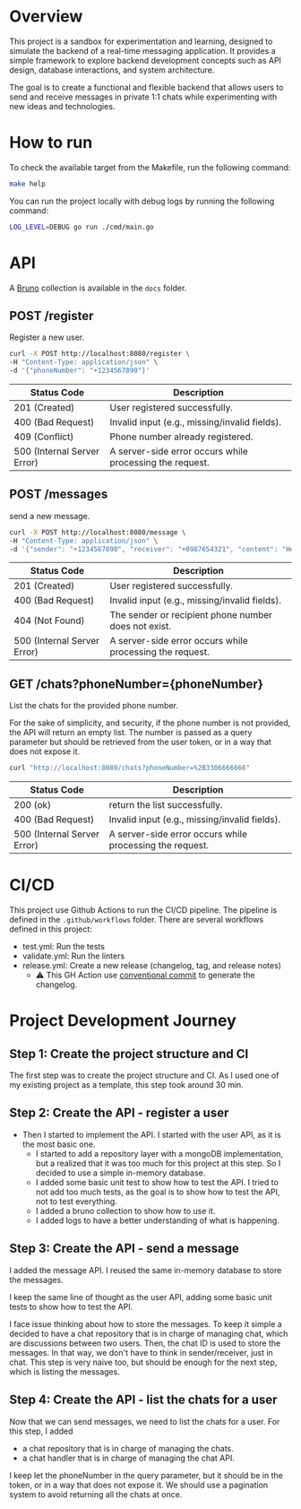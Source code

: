 # Overview

This project is a sandbox for experimentation and learning,
designed to simulate the backend of a real-time messaging application.
It provides a simple framework to explore backend development concepts such as API design,
database interactions,
and system architecture.

The goal is to create a functional and flexible backend
that allows users to send and receive messages in private 1:1 chats while experimenting with new ideas and technologies.

# How to run

To check the available target from the Makefile, run the following command:

```bash
make help
```

You can run the project locally with debug logs by running the following command:

```bash
LOG_LEVEL=DEBUG go run ./cmd/main.go
```

# API

A [Bruno](https://www.usebruno.com/) collection is available in the `docs` folder.

## POST /register

Register a new user.

```bash
curl -X POST http://localhost:8080/register \
-H "Content-Type: application/json" \
-d '{"phoneNumber": "+1234567890"}'
```

| Status Code                 | 	Description                                             |
|-----------------------------|----------------------------------------------------------|
| 201 (Created)               | User registered successfully.                            | 
| 400 (Bad Request)           | Invalid input (e.g., missing/invalid fields).            |
| 409 (Conflict)              | Phone number already registered.                         |
| 500 (Internal Server Error) | A server-side error occurs while processing the request. |

## POST /messages

send a new message.

```bash
curl -X POST http://localhost:8080/message \
-H "Content-Type: application/json" \
-d '{"sender": "+1234567890", "receiver": "+0987654321", "content": "Hello, World!"}'
```

| Status Code                 | 	Description                                             |
|-----------------------------|----------------------------------------------------------|
| 201 (Created)               | User registered successfully.                            | 
| 400 (Bad Request)           | Invalid input (e.g., missing/invalid fields).            |
| 404 (Not Found)             | The sender or recipient phone number does not exist.     |
| 500 (Internal Server Error) | A server-side error occurs while processing the request. |

## GET /chats?phoneNumber={phoneNumber}

List the chats for the provided phone number.

For the sake of simplicity, and security,
if the phone number is not provided, the API will return an empty list.
The number is passed as a query parameter but should be retrieved from the user token,
or in a way that does not expose it.

```bash
curl "http://localhost:8080/chats?phoneNumber=%2B3306666666"
```

| Status Code                 | 	Description                                             |
|-----------------------------|----------------------------------------------------------|
| 200 (ok)                    | return the list successfully.                            | 
| 400 (Bad Request)           | Invalid input (e.g., missing/invalid fields).            |
| 500 (Internal Server Error) | A server-side error occurs while processing the request. |


# CI/CD

This project use Github Actions to run the CI/CD pipeline. The pipeline is defined in the `.github/workflows` folder.
There are several workflows defined in this project:
* test.yml: Run the tests
* validate.yml: Run the linters
* release.yml: Create a new release (changelog, tag, and release notes)
    * :warning: This GH Action use [conventional commit](https://www.conventionalcommits.org/en/v1.0.0/) to generate the changelog.

# Project Development Journey

## Step 1: Create the project structure and CI

The first step was to create the project structure and CI. As I used one of my existing project as a template, this step took around 30 min.

## Step 2: Create the API - register a user

* Then I started to implement the API. I started with the user API, as it is the most basic one.
  * I started to add a repository layer with a mongoDB implementation, but a realized that it was too much for this project at this step. So I decided to use a simple in-memory database.
  * I added some basic unit test to show how to test the API. I tried to not add too much tests, as the goal is to show how to test the API, not to test everything.
  * I added a bruno collection to show how to use it.
  * I added logs to have a better understanding of what is happening.

## Step 3: Create the API - send a message

I added the message API. I reused the same in-memory database to store the messages.

I keep the same line of thought as the user API, adding some basic unit tests to show how to test the API.

I face issue thinking about how to store the messages.
To keep it simple a decided to have a chat repository that is in charge of managing chat, which are discussions between two users.
Then, the chat ID is used to store the messages. In that way, we don't have to think in sender/receiver, just in chat.
This step is very naive too, but should be enough for the next step, which is listing the messages.

## Step 4: Create the API - list the chats for a user

Now that we can send messages, we need to list the chats for a user.
For this step, I added 
* a chat repository that is in charge of managing the chats.
* a chat handler that is in charge of managing the chat API.

I keep let the phoneNumber in the query parameter, but it should be in the token, or in a way that does not expose it.
We should use a pagination system to avoid returning all the chats at once.